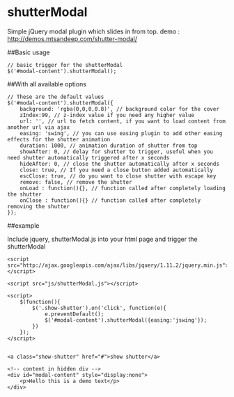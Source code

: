 # shutterModal
Simple jQuery modal plugin which slides in from top. demo : http://demos.mtsandeep.com/shutter-modal/

##Basic usage

```
// basic trigger for the shutterModal
$('#modal-content').shutterModal();
```

##With all available options

```
// These are the default values
$('#modal-content').shutterModal({
	background: 'rgba(0,0,0,0.8)', // background color for the cover
	zIndex:99, // z-index value if you need any higher value
	url: '', // url to fetch content, if you want to load content from another url via ajax
	easing: 'swing', // you can use easing plugin to add other easing effects for the shutter animation
	duration: 1000, // animation duration of shutter from top
	showAfter: 0, // delay for shutter to trigger, useful when you need shutter automatically triggered after x seconds
	hideAfter: 0, // close the shutter automatically after x seconds
	close: true, // If you need a close button added automatically
	escClose: true, // do you want to close shutter with escape key
	remove: false, // remove the shutter
	onLoad : function(){}, // function called after completely loading the shutter
	onClose : function(){} // function called after completely removing the shutter
});
```
##example

Include jquery, shutterModal.js into your html page and trigger the shutterModal

```
<script src="http://ajax.googleapis.com/ajax/libs/jquery/1.11.2/jquery.min.js"></script>

<script src="js/shutterModal.js"></script>

<script>
	$(function(){
		$('.show-shutter').on('click', function(e){
			e.preventDefault();
			$('#modal-content').shutterModal({easing:'jswing'});
		})
	});
</script>


<a class="show-shutter" href="#">show shutter</a> 

<!-- content in hidden div -->
<div id="modal-content" style="display:none">
	<p>Hello this is a demo text</p>
</div>
```

